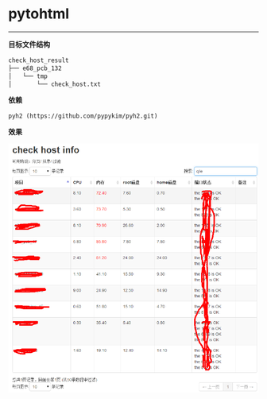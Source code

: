 # pytohtml
---

**目标文件结构**

```
check_host_result
├── e68_pcb_132
│   └── tmp
│       └── check_host.txt
```

**依赖**

```
pyh2 (https://github.com/pypykim/pyh2.git)
```

**效果**

![效果图](check_hosts.png)
